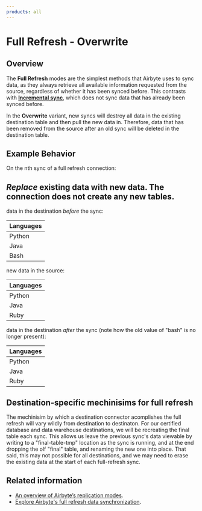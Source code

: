 ```yaml
---
products: all
---
```


# Full Refresh - Overwrite

## Overview

The **Full Refresh** modes are the simplest methods that Airbyte uses to sync data, as they always
retrieve all available information requested from the source, regardless of whether it has been
synced before. This contrasts with [**Incremental sync**](./incremental-append.md), which does not
sync data that has already been synced before.

In the **Overwrite** variant, new syncs will destroy all data in the existing destination table and
then pull the new data in. Therefore, data that has been removed from the source after an old sync
will be deleted in the destination table.

## Example Behavior

On the nth sync of a full refresh connection:

## _Replace_ existing data with new data. The connection does not create any new tables.

data in the destination _before_ the sync:

| Languages |
| :-------- |
| Python    |
| Java      |
| Bash      |

new data in the source:

| Languages |
| :-------- |
| Python    |
| Java      |
| Ruby      |

data in the destination _after_ the sync (note how the old value of "bash" is no longer present):

| Languages |
| :-------- |
| Python    |
| Java      |
| Ruby      |

## Destination-specific mechinisims for full refresh

The mechinisim by which a destination connector acomplishes the full refresh will vary wildly from
destination to destinaton. For our certified database and data warehouse destinations, we will be
recreating the final table each sync. This allows us leave the previous sync's data viewable by
writing to a "final-table-tmp" location as the sync is running, and at the end dropping the olf
"final" table, and renaming the new one into place. That said, this may not possible for all
destinations, and we may need to erase the existing data at the start of each full-refresh sync.

## Related information

- [An overview of Airbyte’s replication modes](https://airbyte.com/blog/understanding-data-replication-modes).
- [Explore Airbyte's full refresh data synchronization](https://airbyte.com/tutorials/full-data-synchronization).
